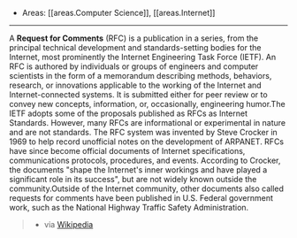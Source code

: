 
- Areas: [[areas.Computer Science]], [[areas.Internet]]

---

A **Request for Comments** (RFC) is a publication in a series, from the principal technical development and standards-setting bodies for the Internet, most prominently the Internet Engineering Task Force (IETF). An RFC is authored by individuals or groups of engineers and computer scientists in the form of a memorandum describing methods, behaviors, research, or innovations applicable to the working of the Internet and Internet-connected systems. It is submitted either for peer review or to convey new concepts, information, or, occasionally, engineering humor.The IETF adopts some of the proposals published as RFCs as Internet Standards. However, many RFCs are informational or experimental in nature and are not standards. The RFC system was invented by Steve Crocker in 1969 to help record unofficial notes on the development of ARPANET. RFCs have since become official documents of Internet specifications, communications protocols, procedures, and events. According to Crocker, the documents "shape the Internet's inner workings and have played a significant role in its success", but are not widely known outside the community.Outside of the Internet community, other documents also called requests for comments have been published in U.S. Federal government work, such as the National Highway Traffic Safety Administration.

> - via [Wikipedia](https://en.wikipedia.org/wiki/Request%20for%20Comments)
